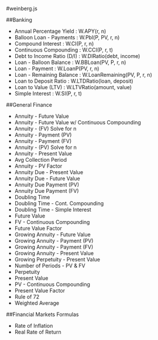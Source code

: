 #weinberg.js

##Banking
* Annual Percentage Yield : W.APY(r, n)
* Balloon Loan - Payments : W.Pbl(P, PV, r, n)
* Compound Interest : W.CI(P, r, n)
* Continuous Compounding : W.CCI(P, r, t)
* Debt to Income Ratio (D/I) : W.DIRatio(debt, income)
* Loan - Balloon Balance : W.BBLoan(PV, P, r, n)
* Loan - Payment : W.LoanP(PV, r, n)
* Loan - Remaining Balance : W.LoanRemaining(PV, P, r, n)
* Loan to Deposit Ratio : W.LTDRatio(loan, deposit)
* Loan to Value (LTV) : W.LTVRatio(amount, value)
* Simple Interest : W.SI(P, r, t)

##General Finance
* Annuity - Future Value
* Annuity - Future Value w/ Continuous Compounding
* Annuity - (FV) Solve for n
* Annuity - Payment (PV)
* Annuity - Payment (FV)
* Annuity - (PV) Solve for n
* Annuity - Present Value
* Avg Collection Period
* Annuity - PV Factor
* Annuity Due - Present Value
* Annuity Due - Future Value
* Annuity Due Payment (PV)
* Annuity Due Payment (FV)
* Doubling Time
* Doubling Time - Cont. Compounding
* Doubling Time - Simple Interest
* Future Value
* FV - Continuous Compounding
* Future Value Factor
* Growing Annuity - Future Value
* Growing Annuity - Payment (PV)
* Growing Annuity - Payment (FV)
* Growing Annuity - Present Value
* Growing Perpetuity - Present Value
* Number of Periods - PV & FV
* Perpetuity
* Present Value
* PV - Continuous Compounding
* Present Value Factor
* Rule of 72
* Weighted Average

##Financial Markets Formulas
* Rate of Inflation
* Real Rate of Return



